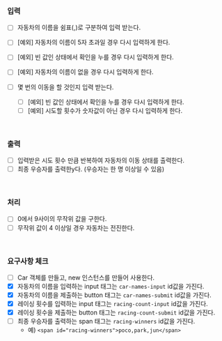 ### 입력

- [ ] 자동차의 이름을 쉼표(,)로 구분하여 입력 받는다.
- [ ] [예외] 자동차의 이름이 5자 초과일 경우 다시 입력하게 한다.
- [ ] [예외] 빈 값인 상태에서 확인을 누를 경우 다시 입력하게 한다.
- [ ] [예외] 자동차의 이름이 없을 경우 다시 입력하게 한다.

- [ ] 몇 번의 이동을 할 것인지 입력 받는다.
  - [ ] [예외] 빈 값인 상태에서 확인을 누를 경우 다시 입력하게 한다.
  - [ ] [예외] 시도할 횟수가 숫자값이 아닌 경우 다시 입력하게 한다.

<br>

### 출력

- [ ] 입력받은 시도 횟수 만큼 반복하여 자동차의 이동 상태를 출력한다.
- [ ] 최종 우승자를 출력한y다. (우승자는 한 명 이상일 수 있음)

<br>

### 처리

- [ ] 0에서 9사이의 무작위 값을 구한다.
- [ ] 무작위 값이 4 이상일 경우 자동차는 전진한다.

<br>

### 요구사항 체크

- [ ] Car 객체를 만들고, new 인스턴스를 만들어 사용한다.
- [x] 자동차의 이름을 입력하는 input 태그는 `car-names-input` id값을 가진다.
- [x] 자동차의 이름을 제출하는 button 태그는 `car-names-submit` id값을 가진다.
- [x] 레이싱 횟수를 입력하는 input 태그는 `racing-count-input` id값을 가진다.
- [x] 레이싱 횟수을 제출하는 button 태그는 `racing-count-submit` id값을 가진다.
- [ ] 최종 우승자를 출력하는 span 태그는 `racing-winners` id값을 가진다.
  - 예) `<span id="racing-winners">poco,park,jun</span>`
